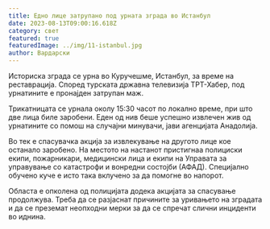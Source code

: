 ```yaml
---
title: Едно лице затрупано под урната зграда во Истанбул
date: 2023-08-13T09:00:16.618Z
category: свет
featured: true
featuredImage: ../img/11-istanbul.jpg
author: Вардарски
---
```

Историска зграда се урна во Куручешме, Истанбул, за време на реставрација. Според турската државна телевизија ТРТ-Хабер, под урнатините е пронајден затрупан маж.

Трикатницата се урнала околу 15:30 часот по локално време, при што две лица биле заробени. Еден од нив беше успешно извлечен жив од урнатините со помош на случајни минувачи, јави агенцијата Анадолија.

Во тек е спасувачка акција за извлекување на другото лице кое останало заробено. На местото на настанот пристигнаа полициски екипи, пожарникари, медицински лица и екипи на Управата за управување со катастрофи и вонредни состојби (АФАД). Специјално обучено куче е исто така вклучено за да помогне во напорот.

Областа е опколена од полицијата додека акцијата за спасување продолжува. Треба да се разјаснат причините за уривањето на зградата и да се преземат неопходни мерки за да се спречат слични инциденти во иднина.